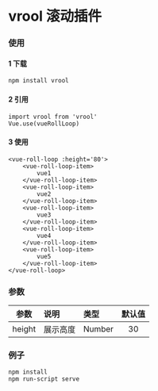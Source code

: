 # vrool 滚动插件

### 使用

#### 1 下载
````` 
npm install vrool
`````
#### 2 引用
`````
import vrool from 'vrool'
Vue.use(vueRollLoop)
`````
#### 3 使用

`````
<vue-roll-loop :height='80'>
    <vue-roll-loop-item>
        vue1
    </vue-roll-loop-item>
    <vue-roll-loop-item>
        vue2
    </vue-roll-loop-item>
    <vue-roll-loop-item>
        vue3
    </vue-roll-loop-item>
    <vue-roll-loop-item>
        vue4
    </vue-roll-loop-item>
    <vue-roll-loop-item>
        vue5
    </vue-roll-loop-item>
</vue-roll-loop>
`````
### 参数

| 参数 | 说明 | 类型 | 默认值 |
| - | :- | :- |  :-: |
| height | 展示高度 | Number | 30 |

### 例子
``````
npm install 
npm run-script serve
``````

